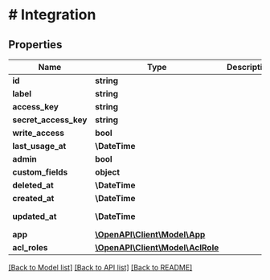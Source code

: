 # # Integration

## Properties

Name | Type | Description | Notes
------------ | ------------- | ------------- | -------------
**id** | **string** |  | [optional]
**label** | **string** |  |
**access_key** | **string** |  |
**secret_access_key** | **string** |  |
**write_access** | **bool** |  | [optional]
**last_usage_at** | **\DateTime** |  | [optional]
**admin** | **bool** |  | [optional]
**custom_fields** | **object** |  | [optional]
**deleted_at** | **\DateTime** |  | [optional]
**created_at** | **\DateTime** |  | [readonly]
**updated_at** | **\DateTime** |  | [optional] [readonly]
**app** | [**\OpenAPI\Client\Model\App**](App.md) |  | [optional]
**acl_roles** | [**\OpenAPI\Client\Model\AclRole**](AclRole.md) |  | [optional]

[[Back to Model list]](../../README.md#models) [[Back to API list]](../../README.md#endpoints) [[Back to README]](../../README.md)
